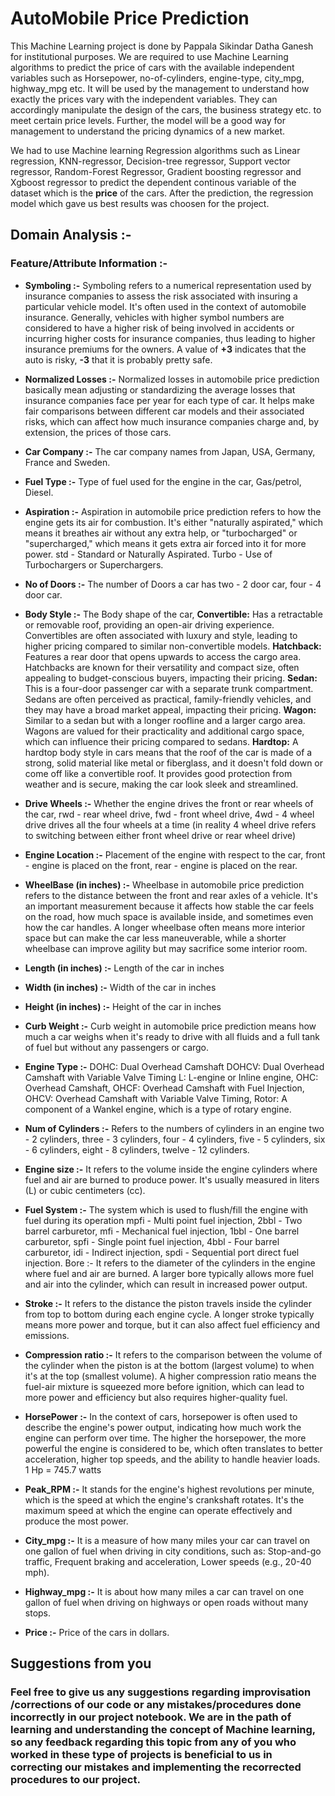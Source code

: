 # **AutoMobile Price Prediction**
This Machine Learning project is done by Pappala Sikindar Datha Ganesh for institutional purposes.
We are required to use Machine Learning algorithms to predict the price of cars with the available independent variables such as Horsepower, no-of-cylinders, engine-type, city_mpg, highway_mpg etc. It will be used by the management to understand how exactly the prices vary with the independent variables. They can accordingly manipulate the design of the cars, the business strategy etc. to meet certain price levels. Further, the model will be a good way for management to understand the pricing dynamics of a new market.

We had to use Machine learning Regression algorithms such as Linear regression, KNN-regressor, Decision-tree regressor, Support vector regressor, Random-Forest Regressor, Gradient boosting regressor and Xgboost regressor to predict the dependent continous variable of the dataset which is the **price** of the cars. After the prediction, the regression model which gave us best results was choosen for the project.

## **Domain Analysis :-**

### **Feature/Attribute Information :-**
* **Symboling :-**
Symboling refers to a numerical representation used by insurance companies to assess the risk associated with insuring a particular vehicle model. It's often used in the context of automobile insurance.
Generally, vehicles with higher symbol numbers are considered to have a higher risk of being involved in accidents or incurring higher costs for insurance companies, thus leading to higher insurance premiums for the owners.
A value of **+3** indicates that the auto is risky, **-3** that it is probably pretty safe.

* **Normalized Losses :-**
Normalized losses in automobile price prediction basically mean adjusting or standardizing the average losses that insurance companies face per year for each type of car. It helps make fair comparisons between different car models and their associated risks, which can affect how much insurance companies charge and, by extension, the prices of those cars.

* **Car Company :-**
The car company names from Japan, USA, Germany, France and Sweden.

* **Fuel Type :-**
Type of fuel used for the engine in the car,
Gas/petrol,
Diesel.

* **Aspiration :-**
Aspiration in automobile price prediction refers to how the engine gets its air for combustion. It's either "naturally aspirated," which means it breathes air without any extra help, or "turbocharged" or "supercharged," which means it gets extra air forced into it for more power.
std - Standard or Naturally Aspirated.
Turbo - Use of Turbochargers or Superchargers.

* **No of Doors :-**
The number of Doors a car has
two - 2 door car,
four - 4 door car.

* **Body Style :-**
The Body shape of the car,
**Convertible:** Has a retractable or removable roof, providing an open-air driving experience. Convertibles are often associated with luxury and style, leading to higher pricing compared to similar non-convertible models.
**Hatchback:** Features a rear door that opens upwards to access the cargo area. Hatchbacks are known for their versatility and compact size, often appealing to budget-conscious buyers, impacting their pricing.
**Sedan:** This is a four-door passenger car with a separate trunk compartment. Sedans are often perceived as practical, family-friendly vehicles, and they may have a broad market appeal, impacting their pricing.
**Wagon:** Similar to a sedan but with a longer roofline and a larger cargo area. Wagons are valued for their practicality and additional cargo space, which can influence their pricing compared to sedans.
**Hardtop:** A hardtop body style in cars means that the roof of the car is made of a strong, solid material like metal or fiberglass, and it doesn't fold down or come off like a convertible roof. It provides good protection from weather and is secure, making the car look sleek and streamlined.

* **Drive Wheels :-**
Whether the engine drives the front or rear wheels of the car,
rwd - rear wheel drive,
fwd - front wheel drive,
4wd - 4 wheel drive drives all the four wheels at a time (in reality 4 wheel drive refers to switching between either front wheel drive or rear wheel drive)

* **Engine Location :-**
Placement of the engine with respect to the car,
front - engine is placed on the front,
rear - engine is placed on the rear.

* **WheelBase (in inches) :-**
Wheelbase in automobile price prediction refers to the distance between the front and rear axles of a vehicle. It's an important measurement because it affects how stable the car feels on the road, how much space is available inside, and sometimes even how the car handles. A longer wheelbase often means more interior space but can make the car less maneuverable, while a shorter wheelbase can improve agility but may sacrifice some interior room.

* **Length (in inches) :-**
Length of the car in inches

*  **Width (in inches) :-**
Width of the car in inches

* **Height (in inches) :-**
Height of the car in inches

* **Curb Weight :-**
Curb weight in automobile price prediction means how much a car weighs when it's ready to drive with all fluids and a full tank of fuel but without any passengers or cargo.

* **Engine Type :-**
DOHC: Dual Overhead Camshaft
DOHCV: Dual Overhead Camshaft with Variable Valve Timing
L: L-engine or Inline engine,
OHC: Overhead Camshaft,
OHCF: Overhead Camshaft with Fuel Injection,
OHCV: Overhead Camshaft with Variable Valve Timing,
Rotor: A component of a Wankel engine, which is a type of rotary engine.

* **Num of Cylinders :-**
Refers to the numbers of cylinders in an engine
two - 2 cylinders,
three - 3 cylinders,
four - 4 cylinders,
five - 5 cylinders,
six - 6 cylinders,
eight - 8 cylinders,
twelve - 12 cylinders.

* **Engine size :-**
It refers to the volume inside the engine cylinders where fuel and air are burned to produce power. It's usually measured in liters (L) or cubic centimeters (cc).

* **Fuel System :-**
The system which is used to flush/fill the engine with fuel during its operation
mpfi - Multi point fuel injection,
2bbl - Two barrel carburetor,
mfi - Mechanical fuel injection,
1bbl - One barrel carburetor,
spfi - Single point fuel injection,
4bbl - Four barrel carburetor,
idi - Indirect injection,
spdi - Sequential port direct fuel injection.
Bore :-
It refers to the diameter of the cylinders in the engine where fuel and air are burned. A larger bore typically allows more fuel and air into the cylinder, which can result in increased power output.

* **Stroke :-**
It refers to the distance the piston travels inside the cylinder from top to bottom during each engine cycle. A longer stroke typically means more power and torque, but it can also affect fuel efficiency and emissions.

* **Compression ratio :-**
It refers to the comparison between the volume of the cylinder when the piston is at the bottom (largest volume) to when it's at the top (smallest volume). A higher compression ratio means the fuel-air mixture is squeezed more before ignition, which can lead to more power and efficiency but also requires higher-quality fuel.

* **HorsePower :-**
In the context of cars, horsepower is often used to describe the engine's power output, indicating how much work the engine can perform over time. The higher the horsepower, the more powerful the engine is considered to be, which often translates to better acceleration, higher top speeds, and the ability to handle heavier loads.
1 Hp = 745.7 watts

* **Peak_RPM :-**
It stands for the engine's highest revolutions per minute, which is the speed at which the engine's crankshaft rotates. It's the maximum speed at which the engine can operate effectively and produce the most power.

* **City_mpg :-**
It is a measure of how many miles your car can travel on one gallon of fuel when driving in city conditions, such as: Stop-and-go traffic, Frequent braking and acceleration, Lower speeds (e.g., 20-40 mph).

* **Highway_mpg :-** It is about how many miles a car can travel on one gallon of fuel when driving on highways or open roads without many stops.

* **Price :-** Price of the cars in dollars.

## **Suggestions from you**
### **Feel free to give us any suggestions regarding improvisation /corrections of our code or any mistakes/procedures done incorrectly in our project notebook. We are in the path of learning and understanding the concept of Machine learning, so any feedback regarding this topic from any of you who worked in these type of projects is beneficial to us in correcting our mistakes and implementing the recorrected procedures to our project.** 


